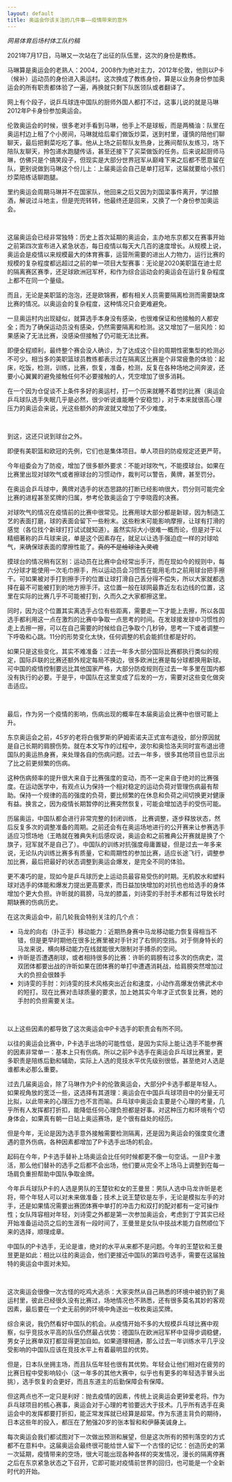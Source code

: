 ```yaml
---
layout: default
title: 奥运会你该关注的几件事——疫情带来的意外
---
```


*网易体育后场村体工队约稿*

2021年7月17日，马琳又一次站在了出征的队伍里，这次的身份是教练。

马琳算是奥运会的老熟人：2004，2008作为绝对主力，2012年伦敦，他则以P卡（候补）运动员的身份进入奥运村。这次换成了教练身份，算是以业务身份参加奥运会的所有职责都体验了一遍，再换就只剩下队医领队或者翻译了。

网上有个段子，说乒乓球连中国队的厨师外国人都打不过，这事儿说的就是马琳2012年P卡身份参加奥运会。

伦敦奥运会的时候，很多老对手看到马琳，他手上不是球板，而是两桶油：队里在奥运村边上租了个小房间，马琳就给后辈们做饭炒菜，送到村里，谨慎的陪他们聊聊天，最后把剩菜吃吃了事。他从上场之前帮队友热身，比赛间帮队友练习，场下陪队友聊天，拎包递水跑腿传话，甚至还接下了买菜做饭的任务。后来说起厨师马琳，仿佛只是个搞笑段子，但现实是大部分世界冠军从巅峰下来之后都不愿意留在队，更别说做到马琳这个份儿上：上届奥运会自己是单打冠军，这届就要给小孩们炒菜陪练话聊跑腿。

里约奥运会周期马琳并不在国家队，他回来之后又因为刘国梁事件离开，学过酿酒，解说过斗地主，但是兜兜转转，他最终还是回来，又换了一个身份参加奥运会。

</br>

这届奥运会已经非常独特：历史上首次延期的奥运会，主办地东京都又在赛事开始之前第四次宣布进入紧急状态，每日疫情以每天大几百的速度增长。从规模上说，奥运会是疫情以来规模最大的体育赛事，运营所需要的进出人力物力，运行比赛的规模的复杂程度都远超过之前的单一项目大型赛事：无论是2020美职篮在迪士尼的隔离赛区赛季，还足球欧洲冠军杯，和作为综合运动会的奥运会在运行复杂程度上都不在同一个量级。

而且，无论是美职篮的泡泡，还是欧锦赛，都有相关人员需要隔离检测而需要缺席比赛的情况。以奥运会的复杂程度，这种情况只会更难避免。

一旦奥运村内出现疑似，就算选手本身没有感染，也很难保证和他接触的人都安全；而为了确保运动员没有感染，仍然需要隔离和检测。这又增加了一层风险：如果感染了无法比赛，没感染但接触了仍可能无法比赛。

即便全程顺利，最终整个赛会没人确诊，为了达成这个目的周期性密集型的检测必不可少。相当多的美职篮球员教练都表示过在隔离区比赛是个非常疲惫的体验：起床，吃饭，检测，训练，比赛，恢复，准备，检测，反复在各种场地之间奔波，还要小心翼翼的避免接触任何不必要接触的人，凭空增加了很多消耗。

在一个因为仓促谈不上条件多好的奥运村，打一个历来就睡不着觉的比赛（奥运会乒乓球队选手失眠几乎是必然，很少听说谁能睡个安稳觉），对于本来就很高心理压力的奥运会来说，光这些额外的奔波就又增加了不少难度。

<br>

到这，这还只说到球台之外。

即便有美职篮和欧冠的先例，它们也是集体项目。单人项目的防疫规定还更严苛。

今年组委会为了防疫，增加了很多额外要求：不能对球吹气，不能摸球台。如果在比赛里出现对球吹气或者擦球台的习惯动作，裁判可以警告，黄牌，甚至罚分。

在奥运会乒乓球中，黄牌对选手的状态思路的打断已经影响很大，罚分则可能完全比赛的进程甚至奖牌的归属，参考伦敦奥运会丁宁李晓霞的决赛。

对球吹气的情况在疫情前的比赛中很常见。比赛用球大部分都是新球，因为制造工艺的表面打磨，球的表面会留下一些粉末。这些粉末可能影响摩擦，让球有打滑的感觉（各位找个新球打打试试就知道）。虽然实际大小很难一概而论，但是对于以精细著称的乒乓球来说，单是这个因素存在，就足以让选手强迫症一样的对球哈气，来确保球表面的摩擦性能了。~~真的不是给球注入灵魂~~

摸球台的情况稍有区别：运动员在比赛中会经常出手汗，而在现如今的规则中，每六分球才能使用一次毛巾擦手，所以运动员会习惯性在能用毛巾之前用球台把手擦干。可如果被对手打到擦手汗的位置让球打滑自己丢分得不偿失，所以大家就都选择在最不可能被打到的地方擦手汗。这位置一般在球网最靠近左右边线的位置，这里在实际的比赛几乎不可能被打到，久而久之大家都擦这里。

同时，因为这个位置其实离选手占位有些距离，需要走一下才能上去擦，所以各国选手都利用这一点在激烈的比赛中争取一点思考的时间。在发球接发球中习惯性的走上去擦一擦，可以在自己需要的时候给自己争取个几秒钟，思考一下或者调整一下呼吸和心跳。11分的形势变化太快，任何调整的机会能抓住都是好的。

如果只是这些变化，其实不难准备：过去一年多大部分国际比赛都执行类似的规定，国际乒联的比赛还额外规定每局不换边，很多欧洲比赛是每分球都换用新球。可中国的疫情控制要远比其他国家严格，大部分防疫规则在过去一年多里在国内都没有执行的必要。于是乎，中国队在这里变成了后发的一方，需要对这些变化做突击适应。



</br>

最后，作为另一个疫情的影响，伤病出现的概率在本届奥运会比赛中也很可能上升。

东京奥运会之前，45岁的老将白俄罗斯的萨姆索诺夫正式宣布退役，部分原因就是自己长期的肩膀伤势。就在本文写作的过程中，波尔和奥恰洛夫同时宣布退出德国队的奥运热身赛，来处理各自的伤病问题。过去一年多，很多其他项目也显示出了比之前更频繁的伤病。

这种伤病频率的提升很大来自于比赛强度的变动，而不一定来自于绝对的比赛强度。在运动医学中，有观点认为保持一个相对稳定的运动负荷对管理伤病最有帮助。保持一个规律的高的强度的负荷，要比频繁的在休息和负荷之间切换更对健康有益。换言之，因为疫情长期暂停的比赛突然恢复，可能会增加选手的受伤可能。

历届奥运，中国队都会进行非常完整的封闭训练， 比赛调整，逐步释放状态，然后反复多次的调整准备的周期。之前还会有在奥运场地进行的公开赛来让参赛选手适应习惯场地（王皓就在雅典失利后感叹说，奥运会和之前雅典公开赛就是换了个旗子，冠军就不是自己了）。中国队的训练对抗强度毋庸置疑，但是过去一年多来说，无论队内训练比赛多有质量，它和周期性的参加比赛，适应长途飞行，调整参加比赛，最后把最好的状态调整到奥运会爆发，是完全不同的体验。

更不凑巧的是，现如今是乒乓球历史上运动员最容易受伤的时期。无机胶水和塑料球对选手的体能和爆发力提出更高要求，而日益加快增加的对抗也也给选手的身体增加个更大负担。许昕就的肩膀，马龙的膝盖，刘诗雯的手肘手术都有过导致长时期缺赛的伤病历史。

在这次奥运会中，前几轮我会特别关注的几个点：

- 马龙的向右（扑正手）移动能力：近期热身赛中马龙移动能力恢复得相当不错，但是更早时期他在很多比赛里被对手针对了右侧的空挡。对于侧身特长的马龙来说，横向移动能力在线就能很大限制对手搏杀的空间。
- 许昕是否遭遇削球，或者相持很多的比赛：许昕的肩膀有过多次的伤病史，混双团体都要出战的许昕如果在团体赛的单打中遭遇消耗战，给肩膀突然增加过大的负担会很棘手
- 刘诗雯的手肘：刘诗雯的技术风格突出近台和速度，小动作高爆发仿佛武术中的短打。现在比赛对击球质量的要求，加上她其实今年才正式恢复比赛，她的手肘的负担需要关注。

<br>

以上这些因素的都导致了这次奥运会中P卡选手的职责会有所不同。

以往的奥运会比赛中，P卡选手出场的可能性低，是因为实际上能让选手不能参赛的因素非常单一：基本上只有伤病。所以之前P卡选手在奥运会乒乓球比赛里，更多职责是陪练后勤和辅助，实际上人选的竞技水平优先级别很低，甚至绝对人选是谁都未必那么重要。

过去几届奥运会，除了马琳作为P卡的伦敦奥运会，大部分P卡选手都是年轻人。如果视角放的宽泛一些，这选择有其道理：奥运会在中国乒乓球项目中的分量无可比拟，以此带来的心理压力也不言而喻。乒乓球中奥运会主要是个心理的考量，几乎所有人发挥都打折扣，能降低任何心理负担都是好事。对这种压力和环境有个切身体会，如果真有朝一日站上奥运赛场，是个很有益处的经历。

但是今年，无论是因为选手意外接触需要检测隔离，还是因为奥运会的强度变化遭遇的意外伤病，各种因素都增加了P卡选手出场的机会。

起码在今年，P卡选手替补上场奥运会比任何时候都更不像一句空话。一旦P卡激活，那么他们替补的选手之后都不会出场，他们要从完全不上场马上调整到在每一场肩负重担帮助中国队争取金牌。

今年乒乓球队P卡的人选是男队的王楚钦和女的王曼昱：男队人选中马龙许昕是老将，带个年轻人可以对未来做准备；技术上说王楚钦是左手，无论是模拟左手的对手，还是如果情况需要出赛团体赛中单打的冲击力和双打的配对都有一定可操作性；女队阵容相对年轻，刘诗雯之外都是第一次参加奥运会，考虑到丁宁其实已经开始准备运动员之后的生涯有一段时间了，王曼昱是女队中技战术能力自然顺位下来的选择，顺理成章。

中国队的P卡选手，无论是谁，绝对的水平从来都不是问题。今年的王楚钦和王曼昱更是如此：相比以往的奥运会，他们更接近中国队的第四号选手，需要在这届独特的奥运会中面对未知。

<br>

这次奥运会很像一次古怪的吃鸡大逃杀：大家突然从自己熟悉的环境中被扔到了奥运村里，彼此已经很久没有比赛过，场地情况也不熟悉，还有很多莫名其妙的客观因素，最后要在一个史无前例的环境中角逐出一枚枚奥运奖牌。

综合来说，我仍然看好中国队的机会。从疫情开始不多的大规模乒乓球比赛中观察，似乎竞技水平高的队伍仍然最占优势：德国队在欧洲冠军杯中显得步调稳健，男女子比赛单双打都显得更加自如。如果道理相通，那么过去一年训练水平几乎没受影响的中国队应该在竞技水平上有着最明显的优势。

但是，日本队坐拥主场，而且队伍年轻也很有其优势。年轻会让他们相对在疲劳的比赛日程中受影响较小（这一年多的其他大赛中，似乎也有更多的年轻选手冒头出挑），选手恢复的会更好，而且东道主的后勤保障会有保障。

但这两点也不一定只是利好：抛去疫情的因素，传统上说奥运会更钟爱老将。作为乒乓球项目的核心赛事，奥运会对于心理的考验要远大于技术。几乎所有选手在奥运会中的发挥都要打折扣，能正常发挥就已经算是超常。作为东道主背负的期待，日本这些年的投入，都压在了勉强20岁的张本智和和伊藤美诚身上。

每次奥运会我们都试图对下一次做出预测和展望，但是这次所有的预判落空的方式都不在意料中。这届奥运会最终很可能给世人留下一个古怪的记忆：创造历史的第一次延期，疫情带来的空场，很大可能出现各种各样的突发情况，漫长的隔离停赛之后在东京紧急状态之下召开，它即可能对疫情前世界的回归，也可能是一个全新时代的开始。